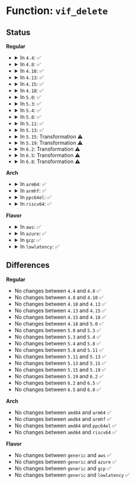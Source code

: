 # Function: <code>vif_delete</code>

## Status
<b>Regular</b>
<ul>
<li>
<details>
<summary>In <code>4.4</code>: ✅</summary>

```c
int vif_delete(struct mr_table *mrt, int vifi, int notify, struct list_head *head);
```

**Collision:** Unique Static

**Inline:** No

**Transformation:** False

**Instances:**

```
In net/ipv4/ipmr.c (ffffffff817a7660)
Location: net/ipv4/ipmr.c:549
Inline: False
Direct callers:
  - net/ipv4/ipmr.c:ipmr_device_event
  - net/ipv4/ipmr.c:mroute_clean_tables
  - net/ipv4/ipmr.c:ip_mroute_setsockopt
```
**Symbols:**

```
ffffffff817a7660-ffffffff817a77e3: vif_delete (STB_LOCAL)
```
</details>
</li>
<li>
<details>
<summary>In <code>4.8</code>: ✅</summary>

```c
int vif_delete(struct mr_table *mrt, int vifi, int notify, struct list_head *head);
```

**Collision:** Unique Static

**Inline:** No

**Transformation:** False

**Instances:**

```
In net/ipv4/ipmr.c (ffffffff81815330)
Location: net/ipv4/ipmr.c:570
Inline: False
Direct callers:
  - net/ipv4/ipmr.c:ipmr_device_event
  - net/ipv4/ipmr.c:ip_mroute_setsockopt
  - net/ipv4/ipmr.c:mroute_clean_tables
```
**Symbols:**

```
ffffffff81815330-ffffffff818154c1: vif_delete (STB_LOCAL)
```
</details>
</li>
<li>
<details>
<summary>In <code>4.10</code>: ✅</summary>

```c
int vif_delete(struct mr_table *mrt, int vifi, int notify, struct list_head *head);
```

**Collision:** Unique Static

**Inline:** No

**Transformation:** False

**Instances:**

```
In net/ipv4/ipmr.c (ffffffff81846af0)
Location: net/ipv4/ipmr.c:575
Inline: False
Direct callers:
  - net/ipv4/ipmr.c:ipmr_device_event
  - net/ipv4/ipmr.c:ip_mroute_setsockopt
  - net/ipv4/ipmr.c:mroute_clean_tables
```
**Symbols:**

```
ffffffff81846af0-ffffffff81846c81: vif_delete (STB_LOCAL)
```
</details>
</li>
<li>
<details>
<summary>In <code>4.13</code>: ✅</summary>

```c
int vif_delete(struct mr_table *mrt, int vifi, int notify, struct list_head *head);
```

**Collision:** Unique Static

**Inline:** No

**Transformation:** False

**Instances:**

```
In net/ipv4/ipmr.c (ffffffff818684b0)
Location: net/ipv4/ipmr.c:594
Inline: False
Direct callers:
  - net/ipv4/ipmr.c:ipmr_device_event
  - net/ipv4/ipmr.c:ip_mroute_setsockopt
  - net/ipv4/ipmr.c:mroute_clean_tables
```
**Symbols:**

```
ffffffff818684b0-ffffffff81868639: vif_delete (STB_LOCAL)
```
</details>
</li>
<li>
<details>
<summary>In <code>4.15</code>: ✅</summary>

```c
int vif_delete(struct mr_table *mrt, int vifi, int notify, struct list_head *head);
```

**Collision:** Unique Static

**Inline:** No

**Transformation:** False

**Instances:**

```
In net/ipv4/ipmr.c (ffffffff818e8720)
Location: net/ipv4/ipmr.c:702
Inline: False
Direct callers:
  - net/ipv4/ipmr.c:ipmr_device_event
  - net/ipv4/ipmr.c:ip_mroute_setsockopt
  - net/ipv4/ipmr.c:mroute_clean_tables
```
**Symbols:**

```
ffffffff818e8720-ffffffff818e88f0: vif_delete (STB_LOCAL)
```
</details>
</li>
<li>
<details>
<summary>In <code>4.18</code>: ✅</summary>

```c
int vif_delete(struct mr_table *mrt, int vifi, int notify, struct list_head *head);
```

**Collision:** Unique Static

**Inline:** No

**Transformation:** False

**Instances:**

```
In net/ipv4/ipmr.c (ffffffff8193fda0)
Location: net/ipv4/ipmr.c:670
Inline: False
Direct callers:
  - net/ipv4/ipmr.c:ipmr_device_event
  - net/ipv4/ipmr.c:ip_mroute_setsockopt
  - net/ipv4/ipmr.c:mroute_clean_tables
```
**Symbols:**

```
ffffffff8193fda0-ffffffff8194001c: vif_delete (STB_LOCAL)
```
</details>
</li>
<li>
<details>
<summary>In <code>5.0</code>: ✅</summary>

```c
int vif_delete(struct mr_table *mrt, int vifi, int notify, struct list_head *head);
```

**Collision:** Unique Static

**Inline:** No

**Transformation:** False

**Instances:**

```
In net/ipv4/ipmr.c (ffffffff8196fd10)
Location: net/ipv4/ipmr.c:673
Inline: False
Direct callers:
  - net/ipv4/ipmr.c:ipmr_device_event
  - net/ipv4/ipmr.c:ip_mroute_setsockopt
  - net/ipv4/ipmr.c:mroute_clean_tables
```
**Symbols:**

```
ffffffff8196fd10-ffffffff8196ff8c: vif_delete (STB_LOCAL)
```
</details>
</li>
<li>
<details>
<summary>In <code>5.3</code>: ✅</summary>

```c
int vif_delete(struct mr_table *mrt, int vifi, int notify, struct list_head *head);
```

**Collision:** Unique Static

**Inline:** No

**Transformation:** False

**Instances:**

```
In net/ipv4/ipmr.c (ffffffff819d9600)
Location: net/ipv4/ipmr.c:667
Inline: False
Direct callers:
  - net/ipv4/ipmr.c:ipmr_device_event
  - net/ipv4/ipmr.c:ip_mroute_setsockopt
  - net/ipv4/ipmr.c:mroute_clean_tables
```
**Symbols:**

```
ffffffff819d9600-ffffffff819d9850: vif_delete (STB_LOCAL)
```
</details>
</li>
<li>
<details>
<summary>In <code>5.4</code>: ✅</summary>

```c
int vif_delete(struct mr_table *mrt, int vifi, int notify, struct list_head *head);
```

**Collision:** Unique Static

**Inline:** No

**Transformation:** False

**Instances:**

```
In net/ipv4/ipmr.c (ffffffff81a10370)
Location: net/ipv4/ipmr.c:667
Inline: False
Direct callers:
  - net/ipv4/ipmr.c:ipmr_device_event
  - net/ipv4/ipmr.c:ip_mroute_setsockopt
  - net/ipv4/ipmr.c:mroute_clean_tables
```
**Symbols:**

```
ffffffff81a10370-ffffffff81a105c0: vif_delete (STB_LOCAL)
```
</details>
</li>
<li>
<details>
<summary>In <code>5.8</code>: ✅</summary>

```c
int vif_delete(struct mr_table *mrt, int vifi, int notify, struct list_head *head);
```

**Collision:** Unique Static

**Inline:** No

**Transformation:** False

**Instances:**

```
In net/ipv4/ipmr.c (ffffffff81b01640)
Location: net/ipv4/ipmr.c:641
Inline: False
Direct callers:
  - net/ipv4/ipmr.c:ipmr_device_event
  - net/ipv4/ipmr.c:ip_mroute_setsockopt
  - net/ipv4/ipmr.c:mroute_clean_tables
```
**Symbols:**

```
ffffffff81b01640-ffffffff81b0188a: vif_delete (STB_LOCAL)
```
</details>
</li>
<li>
<details>
<summary>In <code>5.11</code>: ✅</summary>

```c
int vif_delete(struct mr_table *mrt, int vifi, int notify, struct list_head *head);
```

**Collision:** Unique Static

**Inline:** No

**Transformation:** False

**Instances:**

```
In net/ipv4/ipmr.c (ffffffff81b0f720)
Location: net/ipv4/ipmr.c:644
Inline: False
Direct callers:
  - net/ipv4/ipmr.c:ipmr_device_event
  - net/ipv4/ipmr.c:ip_mroute_setsockopt
  - net/ipv4/ipmr.c:mroute_clean_tables
```
**Symbols:**

```
ffffffff81b0f720-ffffffff81b0f96a: vif_delete (STB_LOCAL)
```
</details>
</li>
<li>
<details>
<summary>In <code>5.13</code>: ✅</summary>

```c
int vif_delete(struct mr_table *mrt, int vifi, int notify, struct list_head *head);
```

**Collision:** Unique Static

**Inline:** No

**Transformation:** False

**Instances:**

```
In net/ipv4/ipmr.c (ffffffff81afd310)
Location: net/ipv4/ipmr.c:644
Inline: False
Direct callers:
  - net/ipv4/ipmr.c:ipmr_device_event
  - net/ipv4/ipmr.c:ip_mroute_setsockopt
  - net/ipv4/ipmr.c:mroute_clean_tables
```
**Symbols:**

```
ffffffff81afd310-ffffffff81afd567: vif_delete (STB_LOCAL)
```
</details>
</li>
<li>
<details>
<summary>In <code>5.15</code>: Transformation ⚠️</summary>

```c
int vif_delete(struct mr_table *mrt, int vifi, int notify, struct list_head *head);
```

**Collision:** Unique Static

**Inline:** No

**Transformation:** True

**Instances:**

```
In net/ipv4/ipmr.c (0)
Location: net/ipv4/ipmr.c:646
Inline: False
Direct callers:
  - net/ipv4/ipmr.c:ipmr_device_event
  - net/ipv4/ipmr.c:ip_mroute_setsockopt
  - net/ipv4/ipmr.c:mroute_clean_tables
```
**Symbols:**

```
ffffffff81bbeb00-ffffffff81bbedc8: vif_delete (STB_LOCAL)
ffffffff81d3ea10-ffffffff81d3ea25: vif_delete.cold (STB_LOCAL)
```
</details>
</li>
<li>
<details>
<summary>In <code>5.19</code>: Transformation ⚠️</summary>

```c
int vif_delete(struct mr_table *mrt, int vifi, int notify, struct list_head *head);
```

**Collision:** Unique Static

**Inline:** No

**Transformation:** True

**Instances:**

```
In net/ipv4/ipmr.c (0)
Location: net/ipv4/ipmr.c:639
Inline: False
Direct callers:
  - net/ipv4/ipmr.c:ipmr_device_event
  - net/ipv4/ipmr.c:ip_mroute_setsockopt
  - net/ipv4/ipmr.c:mroute_clean_tables
```
**Symbols:**

```
ffffffff81d53870-ffffffff81d53b48: vif_delete (STB_LOCAL)
ffffffff81f0b33b-ffffffff81f0b350: vif_delete.cold (STB_LOCAL)
```
</details>
</li>
<li>
<details>
<summary>In <code>6.2</code>: Transformation ⚠️</summary>

```c
int vif_delete(struct mr_table *mrt, int vifi, int notify, struct list_head *head);
```

**Collision:** Unique Static

**Inline:** No

**Transformation:** True

**Instances:**

```
In net/ipv4/ipmr.c (0)
Location: net/ipv4/ipmr.c:649
Inline: False
Direct callers:
  - net/ipv4/ipmr.c:ipmr_device_event
  - net/ipv4/ipmr.c:ip_mroute_setsockopt
  - net/ipv4/ipmr.c:mroute_clean_tables
```
**Symbols:**

```
ffffffff81f1da60-ffffffff81f1dd0d: vif_delete (STB_LOCAL)
ffffffff820b2c0f-ffffffff820b2c2c: vif_delete.cold (STB_LOCAL)
```
</details>
</li>
<li>
<details>
<summary>In <code>6.5</code>: Transformation ⚠️</summary>

```c
int vif_delete(struct mr_table *mrt, int vifi, int notify, struct list_head *head);
```

**Collision:** Unique Static

**Inline:** No

**Transformation:** True

**Instances:**

```
In net/ipv4/ipmr.c (0)
Location: net/ipv4/ipmr.c:649
Inline: False
Direct callers:
  - net/ipv4/ipmr.c:ipmr_device_event
  - net/ipv4/ipmr.c:ip_mroute_setsockopt
  - net/ipv4/ipmr.c:mroute_clean_tables
```
**Symbols:**

```
ffffffff81f7d550-ffffffff81f7d7fd: vif_delete (STB_LOCAL)
ffffffff82133dc7-ffffffff82133de4: vif_delete.cold (STB_LOCAL)
```
</details>
</li>
<li>
<details>
<summary>In <code>6.8</code>: Transformation ⚠️</summary>

```c
int vif_delete(struct mr_table *mrt, int vifi, int notify, struct list_head *head);
```

**Collision:** Unique Static

**Inline:** No

**Transformation:** True

**Instances:**

```
In net/ipv4/ipmr.c (0)
Location: net/ipv4/ipmr.c:649
Inline: False
Direct callers:
  - net/ipv4/ipmr.c:ipmr_device_event
  - net/ipv4/ipmr.c:ip_mroute_setsockopt
  - net/ipv4/ipmr.c:mroute_clean_tables
```
**Symbols:**

```
ffffffff82043d90-ffffffff8204403d: vif_delete (STB_LOCAL)
ffffffff822157d3-ffffffff822157f0: vif_delete.cold (STB_LOCAL)
```
</details>
</li>
</ul>
<b>Arch</b>
<ul>
<li>
<details>
<summary>In <code>arm64</code>: ✅</summary>

```c
int vif_delete(struct mr_table *mrt, int vifi, int notify, struct list_head *head);
```

**Collision:** Unique Static

**Inline:** No

**Transformation:** False

**Instances:**

```
In net/ipv4/ipmr.c (ffff800010cca3b8)
Location: net/ipv4/ipmr.c:667
Inline: False
Direct callers:
  - net/ipv4/ipmr.c:ipmr_device_event
  - net/ipv4/ipmr.c:ip_mroute_setsockopt
  - net/ipv4/ipmr.c:mroute_clean_tables
```
**Symbols:**

```
ffff800010cca3b8-ffff800010cca6b8: vif_delete (STB_LOCAL)
```
</details>
</li>
<li>
<details>
<summary>In <code>armhf</code>: ✅</summary>

```c
int vif_delete(struct mr_table *mrt, int vifi, int notify, struct list_head *head);
```

**Collision:** Unique Static

**Inline:** No

**Transformation:** False

**Instances:**

```
In net/ipv4/ipmr.c (c0dd55a0)
Location: net/ipv4/ipmr.c:667
Inline: False
Direct callers:
  - net/ipv4/ipmr.c:ipmr_device_event
  - net/ipv4/ipmr.c:ip_mroute_setsockopt
  - net/ipv4/ipmr.c:mroute_clean_tables
```
**Symbols:**

```
c0dd55a0-c0dd580c: vif_delete (STB_LOCAL)
```
</details>
</li>
<li>
<details>
<summary>In <code>ppc64el</code>: ✅</summary>

```c
int vif_delete(struct mr_table *mrt, int vifi, int notify, struct list_head *head);
```

**Collision:** Unique Static

**Inline:** No

**Transformation:** False

**Instances:**

```
In net/ipv4/ipmr.c (c000000000de7a50)
Location: net/ipv4/ipmr.c:667
Inline: False
Direct callers:
  - net/ipv4/ipmr.c:ipmr_device_event
  - net/ipv4/ipmr.c:ip_mroute_setsockopt
  - net/ipv4/ipmr.c:mroute_clean_tables
```
**Symbols:**

```
c000000000de7a50-c000000000de7d6c: vif_delete (STB_LOCAL)
```
</details>
</li>
<li>
<details>
<summary>In <code>riscv64</code>: ✅</summary>

```c
int vif_delete(struct mr_table *mrt, int vifi, int notify, struct list_head *head);
```

**Collision:** Unique Static

**Inline:** No

**Transformation:** False

**Instances:**

```
In net/ipv4/ipmr.c (ffffffe00081e360)
Location: net/ipv4/ipmr.c:667
Inline: False
Direct callers:
  - net/ipv4/ipmr.c:ipmr_device_event
  - net/ipv4/ipmr.c:ip_mroute_setsockopt
  - net/ipv4/ipmr.c:mroute_clean_tables
```
**Symbols:**

```
ffffffe00081e360-ffffffe00081e57a: vif_delete (STB_LOCAL)
```
</details>
</li>
</ul>
<b>Flavor</b>
<ul>
<li>
<details>
<summary>In <code>aws</code>: ✅</summary>

```c
int vif_delete(struct mr_table *mrt, int vifi, int notify, struct list_head *head);
```

**Collision:** Unique Static

**Inline:** No

**Transformation:** False

**Instances:**

```
In net/ipv4/ipmr.c (ffffffff819afd90)
Location: net/ipv4/ipmr.c:667
Inline: False
Direct callers:
  - net/ipv4/ipmr.c:ipmr_device_event
  - net/ipv4/ipmr.c:ip_mroute_setsockopt
  - net/ipv4/ipmr.c:mroute_clean_tables
```
**Symbols:**

```
ffffffff819afd90-ffffffff819affe0: vif_delete (STB_LOCAL)
```
</details>
</li>
<li>
<details>
<summary>In <code>azure</code>: ✅</summary>

```c
int vif_delete(struct mr_table *mrt, int vifi, int notify, struct list_head *head);
```

**Collision:** Unique Static

**Inline:** No

**Transformation:** False

**Instances:**

```
In net/ipv4/ipmr.c (ffffffff8196c3c0)
Location: net/ipv4/ipmr.c:667
Inline: False
Direct callers:
  - net/ipv4/ipmr.c:ipmr_device_event
  - net/ipv4/ipmr.c:ip_mroute_setsockopt
  - net/ipv4/ipmr.c:mroute_clean_tables
```
**Symbols:**

```
ffffffff8196c3c0-ffffffff8196c610: vif_delete (STB_LOCAL)
```
</details>
</li>
<li>
<details>
<summary>In <code>gcp</code>: ✅</summary>

```c
int vif_delete(struct mr_table *mrt, int vifi, int notify, struct list_head *head);
```

**Collision:** Unique Static

**Inline:** No

**Transformation:** False

**Instances:**

```
In net/ipv4/ipmr.c (ffffffff81a1a630)
Location: net/ipv4/ipmr.c:667
Inline: False
Direct callers:
  - net/ipv4/ipmr.c:ipmr_device_event
  - net/ipv4/ipmr.c:ip_mroute_setsockopt
  - net/ipv4/ipmr.c:mroute_clean_tables
```
**Symbols:**

```
ffffffff81a1a630-ffffffff81a1a880: vif_delete (STB_LOCAL)
```
</details>
</li>
<li>
<details>
<summary>In <code>lowlatency</code>: ✅</summary>

```c
int vif_delete(struct mr_table *mrt, int vifi, int notify, struct list_head *head);
```

**Collision:** Unique Static

**Inline:** No

**Transformation:** False

**Instances:**

```
In net/ipv4/ipmr.c (ffffffff81a25460)
Location: net/ipv4/ipmr.c:667
Inline: False
Direct callers:
  - net/ipv4/ipmr.c:ipmr_device_event
  - net/ipv4/ipmr.c:ip_mroute_setsockopt
  - net/ipv4/ipmr.c:mroute_clean_tables
```
**Symbols:**

```
ffffffff81a25460-ffffffff81a256b0: vif_delete (STB_LOCAL)
```
</details>
</li>
</ul>

## Differences
<b>Regular</b>
<ul>
<li>
No changes between <code>4.4</code> and <code>4.8</code> ✅
</li>
<li>
No changes between <code>4.8</code> and <code>4.10</code> ✅
</li>
<li>
No changes between <code>4.10</code> and <code>4.13</code> ✅
</li>
<li>
No changes between <code>4.13</code> and <code>4.15</code> ✅
</li>
<li>
No changes between <code>4.15</code> and <code>4.18</code> ✅
</li>
<li>
No changes between <code>4.18</code> and <code>5.0</code> ✅
</li>
<li>
No changes between <code>5.0</code> and <code>5.3</code> ✅
</li>
<li>
No changes between <code>5.3</code> and <code>5.4</code> ✅
</li>
<li>
No changes between <code>5.4</code> and <code>5.8</code> ✅
</li>
<li>
No changes between <code>5.8</code> and <code>5.11</code> ✅
</li>
<li>
No changes between <code>5.11</code> and <code>5.13</code> ✅
</li>
<li>
No changes between <code>5.13</code> and <code>5.15</code> ✅
</li>
<li>
No changes between <code>5.15</code> and <code>5.19</code> ✅
</li>
<li>
No changes between <code>5.19</code> and <code>6.2</code> ✅
</li>
<li>
No changes between <code>6.2</code> and <code>6.5</code> ✅
</li>
<li>
No changes between <code>6.5</code> and <code>6.8</code> ✅
</li>
</ul>
<b>Arch</b>
<ul>
<li>
No changes between <code>amd64</code> and <code>arm64</code> ✅
</li>
<li>
No changes between <code>amd64</code> and <code>armhf</code> ✅
</li>
<li>
No changes between <code>amd64</code> and <code>ppc64el</code> ✅
</li>
<li>
No changes between <code>amd64</code> and <code>riscv64</code> ✅
</li>
</ul>
<b>Flavor</b>
<ul>
<li>
No changes between <code>generic</code> and <code>aws</code> ✅
</li>
<li>
No changes between <code>generic</code> and <code>azure</code> ✅
</li>
<li>
No changes between <code>generic</code> and <code>gcp</code> ✅
</li>
<li>
No changes between <code>generic</code> and <code>lowlatency</code> ✅
</li>
</ul>
